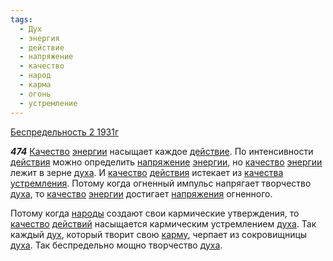 ```yaml
---
tags:
  - Дух
  - энергия
  - действие
  - напряжение
  - качество
  - народ
  - карма
  - огонь
  - устремление
---
```


[Беспредельность 2 1931г](https://127.0.0.1:4002/agni/1931)

___474___
[Качество](../../../tags/#[качество](../../../tags/#качество)) [энергии](../../../tags/#энергия) насыщает каждое [действие](../../../tags/#действие). По интенсивности [действия](../../../tags/#действие) можно определить [напряжение](../../../tags/#напряжение) [энергии](../../../tags/#энергия), но [качество](../../../tags/#качество) [энергии](../../../tags/#энергия) лежит в зерне [духа](../../../tags/#Дух). И [качество](../../../tags/#качество) [действия](../../../tags/#действие) истекает из [качества](../../../tags/#качество) [устремления](../../../tags/#[устремление](../../../tags/#устремление)). Потому когда огненный импульс напрягает творчество [духа](../../../tags/#Дух), то [качество](../../../tags/#качество) [энергии](../../../tags/#энергия) достигает [напряжения](../../../tags/#напряжение) огненного.   

Потому когда [народы](../../../tags/#народ) создают свои кармические утверждения, то [качество](../../../tags/#качество) [действий](../../../tags/#действие) насыщается кармическим устремлением [духа](../../../tags/#Дух). Так каждый [дух](../../../tags/#Дух), который творит свою [карму](../../../tags/#карма), черпает из сокровищницы [духа](../../../tags/#Дух). Так беспредельно мощно творчество [духа](../../../tags/#Дух).   

